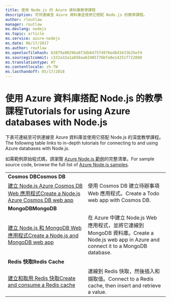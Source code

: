 ```yaml
---
title: 使用 Node.js 的 Azure 資料庫教學課程
description: 可供連線至 Azure 資料庫並使用它搭配 Node.js 的教學課程。
author: rloutlaw
manager: routlaw
ms.devlang: nodejs
ms.topic: article
ms.service: azure-nodejs
ms.date: 06/17/2017
ms.author: routlaw
ms.openlocfilehash: 62879a90296a073db6475f4976ed6d3433b35ef4
ms.sourcegitcommit: c332a32a1a850aa62405776bfe0e14251f722888
ms.translationtype: HT
ms.contentlocale: zh-TW
ms.lasthandoff: 05/17/2018
---
```

# <a name="tutorials-for-using-azure-databases-with-nodejs"></a><span data-ttu-id="5c2bd-103">使用 Azure 資料庫搭配 Node.js 的教學課程</span><span class="sxs-lookup"><span data-stu-id="5c2bd-103">Tutorials for using Azure databases with Node.js</span></span>

<span data-ttu-id="5c2bd-104">下表可連結至可供連線至 Azure 資料庫並使用它搭配 Node.js 的深度教學課程。</span><span class="sxs-lookup"><span data-stu-id="5c2bd-104">The following table links to in-depth tutorials for connecting to and using Azure databases with Node.js.</span></span> 

<span data-ttu-id="5c2bd-105">如需範例原始程式碼，請瀏覽 [Azure Node.js 範例](https://azure.microsoft.com/resources/samples/?term=nodejs)的完整清單。</span><span class="sxs-lookup"><span data-stu-id="5c2bd-105">For sample source code, browse the full list of [Azure Node.js samples](https://azure.microsoft.com/resources/samples/?term=nodejs).</span></span>

| | |
|---|---|
| <span data-ttu-id="5c2bd-106">**Cosmos DB**</span><span class="sxs-lookup"><span data-stu-id="5c2bd-106">**Cosmos DB**</span></span> ||
| [<span data-ttu-id="5c2bd-107">建立 Node.js Azure Cosmos DB Web 應用程式</span><span class="sxs-lookup"><span data-stu-id="5c2bd-107">Create a Node.js Azure Cosmos DB web app</span></span>](http://docs.microsoft.com/azure/documentdb/documentdb-nodejs-application?toc=/azure/node/toc.json&bc=/azure/node/toc.json) | <span data-ttu-id="5c2bd-108">使用 Cosmos DB 建立待辦事項 Web 應用程式。</span><span class="sxs-lookup"><span data-stu-id="5c2bd-108">Create a Todo web app with Cosmos DB.</span></span>  |
| <span data-ttu-id="5c2bd-109">**MongoDB**</span><span class="sxs-lookup"><span data-stu-id="5c2bd-109">**MongoDB**</span></span> ||
| [<span data-ttu-id="5c2bd-110">建立 Node.js 和 MongoDB Web 應用程式</span><span class="sxs-lookup"><span data-stu-id="5c2bd-110">Create a Node.js and MongoDB web app</span></span>](http://docs.microsoft.com/azure/app-service-web/app-service-web-tutorial-nodejs-mongodb-app?toc=/azure/node/toc.json&bc=/azure/node/toc.json) | <span data-ttu-id="5c2bd-111">在 Azure 中建立 Node.js Web 應用程式，並將它連線到 MongoDB 資料庫。</span><span class="sxs-lookup"><span data-stu-id="5c2bd-111">Create a Node.js web app in Azure and connect it to a MongoDB database.</span></span>  |
| <span data-ttu-id="5c2bd-112">**Redis 快取**</span><span class="sxs-lookup"><span data-stu-id="5c2bd-112">**Redis Cache**</span></span> | |
| [<span data-ttu-id="5c2bd-113">建立和取用 Redis 快取</span><span class="sxs-lookup"><span data-stu-id="5c2bd-113">Create and consume a Redis cache</span></span>](http://docs.microsoft.com/azure/redis-cache/cache-nodejs-get-started?toc=/azure/node/toc.json&bc=/azure/node/toc.json) | <span data-ttu-id="5c2bd-114">連線到 Redis 快取，然後插入和擷取值。</span><span class="sxs-lookup"><span data-stu-id="5c2bd-114">Connect to a Redis cache, then insert and retrieve a value.</span></span>
